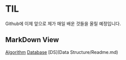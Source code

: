 
# TIL

Github에 이제 앞으로 제가 매일 배운 것들을 올릴 예정입니다.

## MarkDown View
[Algorithm](Algorithm/Readme.md)
[Database](Database/Readme.md)
[DS](Data Structure/Readme.md)
